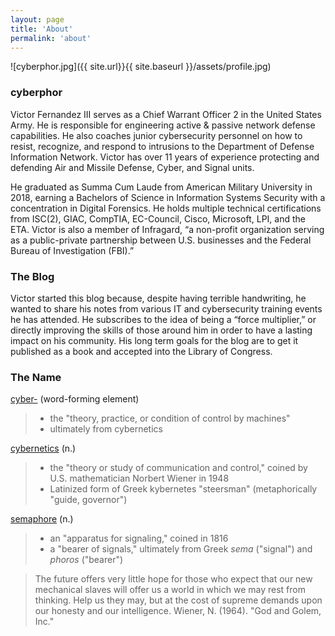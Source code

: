 ```yaml
---
layout: page
title: 'About'
permalink: 'about'
---
```


![cyberphor.jpg]({{ site.url}}{{ site.baseurl }}/assets/profile.jpg)
### cyberphor
Victor Fernandez III serves as a Chief Warrant Officer 2 in the United States Army. He is responsible for engineering active & passive network defense capabilities. He also coaches junior cybersecurity personnel on how to resist, recognize, and respond to intrusions to the Department of Defense Information Network. Victor has over 11 years of experience protecting and defending Air and Missile Defense, Cyber, and Signal units.

He graduated as Summa Cum Laude from American Military University in 2018, earning a Bachelors of Science in Information Systems Security with a concentration in Digital Forensics. He holds multiple technical certifications from ISC(2), GIAC, CompTIA, EC-Council, Cisco, Microsoft, LPI, and the ETA. Victor is also a member of Infragard, “a non-profit organization serving as a public-private partnership between U.S. businesses and the Federal Bureau of Investigation (FBI).”

### The Blog
Victor started this blog because, despite having terrible handwriting, he wanted to share his notes from various IT and cybersecurity training events he has attended. He subscribes to the idea of being a “force multiplier,” or directly improving the skills of those around him in order to have a lasting impact on his community. His long term goals for the blog are to get it published as a book and accepted into the Library of Congress.

### The Name
[cyber-](https://www.etymonline.com/word/cyber-) (word-forming element)
> * the "theory, practice, or condition of control by machines"
> * ultimately from cybernetics

[cybernetics](https://www.etymonline.com/word/cyber-) (n.)
> * the "theory or study of communication and control," coined by U.S. mathematician Norbert Wiener in 1948
> * Latinized form of Greek kybernetes "steersman" (metaphorically "guide, governor")

[semaphore](https://www.etymonline.com/search?q=semaphore) (n.)
> * an "apparatus for signaling," coined in 1816
> * a "bearer of signals," ultimately from Greek *sema* ("signal") and *phoros* ("bearer")

> The future offers very little hope for those who expect that our new mechanical slaves will offer us a world in which we may rest from thinking. Help us they may, but at the cost of supreme demands upon our honesty and our intelligence.
> Wiener, N. (1964). "God and Golem, Inc."
